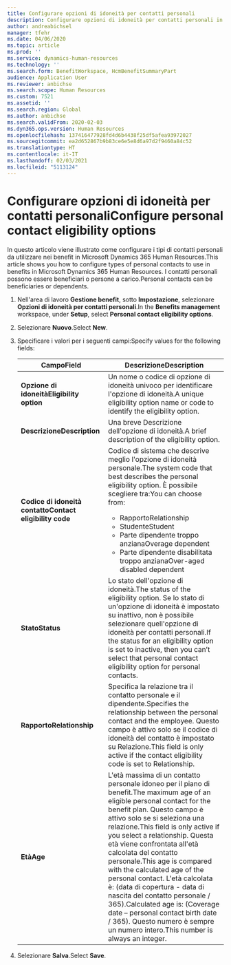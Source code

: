 ```yaml
---
title: Configurare opzioni di idoneità per contatti personali
description: Configurare opzioni di idoneità per contatti personali in Microsoft Dynamics 365 Human Resources. I contatti personali possono essere beneficiari o persone a carico.
author: andreabichsel
manager: tfehr
ms.date: 04/06/2020
ms.topic: article
ms.prod: ''
ms.service: dynamics-human-resources
ms.technology: ''
ms.search.form: BenefitWorkspace, HcmBenefitSummaryPart
audience: Application User
ms.reviewer: anbichse
ms.search.scope: Human Resources
ms.custom: 7521
ms.assetid: ''
ms.search.region: Global
ms.author: anbichse
ms.search.validFrom: 2020-02-03
ms.dyn365.ops.version: Human Resources
ms.openlocfilehash: 137416477928fd4d6b4438f25df5afea93972027
ms.sourcegitcommit: ea2d652867b9b83ce6e5e8d6a97d2f9460a84c52
ms.translationtype: HT
ms.contentlocale: it-IT
ms.lasthandoff: 02/03/2021
ms.locfileid: "5113124"
---
```

# <a name="configure-personal-contact-eligibility-options"></a><span data-ttu-id="a0849-104">Configurare opzioni di idoneità per contatti personali</span><span class="sxs-lookup"><span data-stu-id="a0849-104">Configure personal contact eligibility options</span></span>

<span data-ttu-id="a0849-105">In questo articolo viene illustrato come configurare i tipi di contatti personali da utilizzare nei benefit in Microsoft Dynamics 365 Human Resources.</span><span class="sxs-lookup"><span data-stu-id="a0849-105">This article shows you how to configure types of personal contacts to use in benefits in Microsoft Dynamics 365 Human Resources.</span></span> <span data-ttu-id="a0849-106">I contatti personali possono essere beneficiari o persone a carico.</span><span class="sxs-lookup"><span data-stu-id="a0849-106">Personal contacts can be beneficiaries or dependents.</span></span> 

1. <span data-ttu-id="a0849-107">Nell'area di lavoro **Gestione benefit**, sotto **Impostazione**, selezionare **Opzioni di idoneità per contatti personali**.</span><span class="sxs-lookup"><span data-stu-id="a0849-107">In the **Benefits management** workspace, under **Setup**, select **Personal contact eligibility options**.</span></span>

2. <span data-ttu-id="a0849-108">Selezionare **Nuovo**.</span><span class="sxs-lookup"><span data-stu-id="a0849-108">Select **New**.</span></span>

3. <span data-ttu-id="a0849-109">Specificare i valori per i seguenti campi:</span><span class="sxs-lookup"><span data-stu-id="a0849-109">Specify values for the following fields:</span></span>

   | <span data-ttu-id="a0849-110">Campo</span><span class="sxs-lookup"><span data-stu-id="a0849-110">Field</span></span> | <span data-ttu-id="a0849-111">Descrizione</span><span class="sxs-lookup"><span data-stu-id="a0849-111">Description</span></span> |
   | --- | --- |
   | <span data-ttu-id="a0849-112">**Opzione di idoneità**</span><span class="sxs-lookup"><span data-stu-id="a0849-112">**Eligibility option**</span></span> | <span data-ttu-id="a0849-113">Un nome o codice di opzione di idoneità univoco per identificare l'opzione di idoneità.</span><span class="sxs-lookup"><span data-stu-id="a0849-113">A unique eligibility option name or code to identify the eligibility option.</span></span> |
   | <span data-ttu-id="a0849-114">**Descrizione**</span><span class="sxs-lookup"><span data-stu-id="a0849-114">**Description**</span></span> | <span data-ttu-id="a0849-115">Una breve Descrizione dell'opzione di idoneità.</span><span class="sxs-lookup"><span data-stu-id="a0849-115">A brief description of the eligibility option.</span></span> |
   | <span data-ttu-id="a0849-116">**Codice di idoneità contatto**</span><span class="sxs-lookup"><span data-stu-id="a0849-116">**Contact eligibility code**</span></span> | <span data-ttu-id="a0849-117">Codice di sistema che descrive meglio l'opzione di idoneità personale.</span><span class="sxs-lookup"><span data-stu-id="a0849-117">The system code that best describes the personal eligibility option.</span></span> <span data-ttu-id="a0849-118">È possibile scegliere tra:</span><span class="sxs-lookup"><span data-stu-id="a0849-118">You can choose from:</span></span> <ul><li><span data-ttu-id="a0849-119">Rapporto</span><span class="sxs-lookup"><span data-stu-id="a0849-119">Relationship</span></span></li><li><span data-ttu-id="a0849-120">Studente</span><span class="sxs-lookup"><span data-stu-id="a0849-120">Student</span></span></li><li><span data-ttu-id="a0849-121">Parte dipendente troppo anziana</span><span class="sxs-lookup"><span data-stu-id="a0849-121">Overage dependent</span></span></li><li><span data-ttu-id="a0849-122">Parte dipendente disabilitata troppo anziana</span><span class="sxs-lookup"><span data-stu-id="a0849-122">Over-aged disabled dependent</span></span></li></ul> |
   | <span data-ttu-id="a0849-123">**Stato**</span><span class="sxs-lookup"><span data-stu-id="a0849-123">**Status**</span></span> | <span data-ttu-id="a0849-124">Lo stato dell'opzione di idoneità.</span><span class="sxs-lookup"><span data-stu-id="a0849-124">The status of the eligibility option.</span></span> <span data-ttu-id="a0849-125">Se lo stato di un'opzione di idoneità è impostato su inattivo, non è possibile selezionare quell'opzione di idoneità per contatti personali.</span><span class="sxs-lookup"><span data-stu-id="a0849-125">If the status for an eligibility option is set to inactive, then you can’t select that personal contact eligibility option for personal contacts.</span></span> |
   | <span data-ttu-id="a0849-126">**Rapporto**</span><span class="sxs-lookup"><span data-stu-id="a0849-126">**Relationship**</span></span> | <span data-ttu-id="a0849-127">Specifica la relazione tra il contatto personale e il dipendente.</span><span class="sxs-lookup"><span data-stu-id="a0849-127">Specifies the relationship between the personal contact and the employee.</span></span> <span data-ttu-id="a0849-128">Questo campo è attivo solo se il codice di idoneità del contatto è impostato su Relazione.</span><span class="sxs-lookup"><span data-stu-id="a0849-128">This field is only active if the contact eligibility code is set to Relationship.</span></span> |
   | <span data-ttu-id="a0849-129">**Età**</span><span class="sxs-lookup"><span data-stu-id="a0849-129">**Age**</span></span> | <span data-ttu-id="a0849-130">L'età massima di un contatto personale idoneo per il piano di benefit.</span><span class="sxs-lookup"><span data-stu-id="a0849-130">The maximum age of an eligible personal contact for the benefit plan.</span></span> <span data-ttu-id="a0849-131">Questo campo è attivo solo se si seleziona una relazione.</span><span class="sxs-lookup"><span data-stu-id="a0849-131">This field is only active if you select a relationship.</span></span> <span data-ttu-id="a0849-132">Questa età viene confrontata all'età calcolata del contatto personale.</span><span class="sxs-lookup"><span data-stu-id="a0849-132">This age is compared with the calculated age of the personal contact.</span></span> <span data-ttu-id="a0849-133">L'età calcolata è: (data di copertura - data di nascita del contatto personale / 365).</span><span class="sxs-lookup"><span data-stu-id="a0849-133">Calculated age is: (Coverage date – personal contact birth date / 365).</span></span> <span data-ttu-id="a0849-134">Questo numero è sempre un numero intero.</span><span class="sxs-lookup"><span data-stu-id="a0849-134">This number is always an integer.</span></span> |

4. <span data-ttu-id="a0849-135">Selezionare **Salva**.</span><span class="sxs-lookup"><span data-stu-id="a0849-135">Select **Save**.</span></span> 
